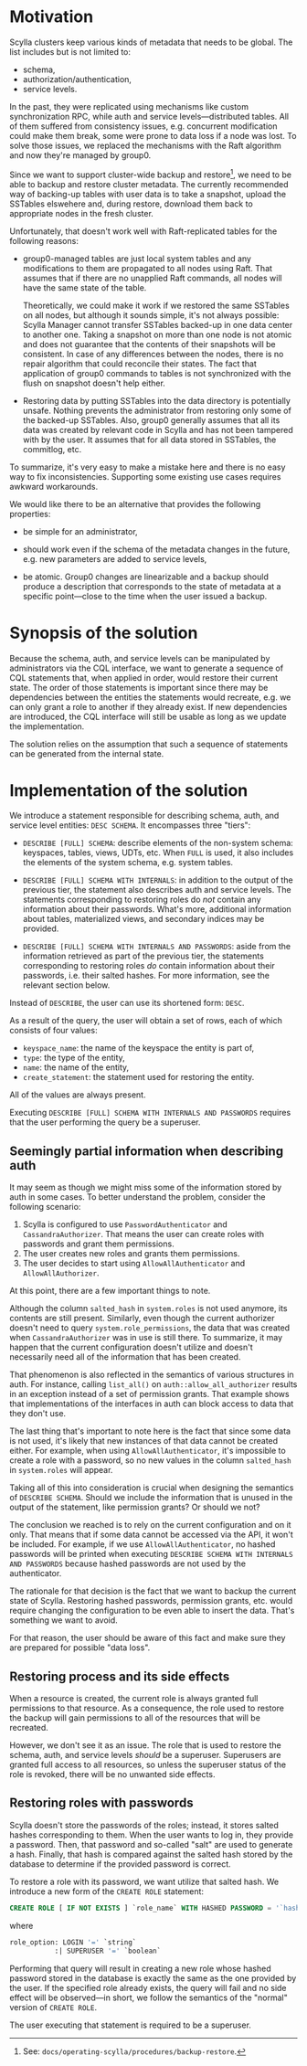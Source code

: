 # Motivation
Scylla clusters keep various kinds of metadata that needs to be global. The list includes but is not limited to:

* schema,
* authorization/authentication,
* service levels.

In the past, they were replicated using mechanisms like custom synchronization RPC, while auth and service levels—distributed tables. All of them suffered from consistency issues, e.g. concurrent modification could make them break, some were prone to data loss if a node was lost. To solve those issues, we replaced the mechanisms with the Raft algorithm and now they're managed by group0.

Since we want to support cluster-wide backup and restore[^1], we need to be able to backup and restore cluster metadata. The currently recommended way of backing-up tables with user data is to take a snapshot, upload the SSTables elswehere and, during restore, download them back to appropriate nodes in the fresh cluster.

Unfortunately, that doesn't work well with Raft-replicated tables for the following reasons:

* group0-managed tables are just local system tables and any modifications to them are propagated to all nodes using Raft. That assumes that if there are no unapplied Raft commands, all nodes will have the same state of the table.

  Theoretically, we could make it work if we restored the same SSTables on all nodes, but although it sounds simple, it's not always possible: Scylla Manager cannot transfer SSTables backed-up in one data center to another one. Taking a snapshot on more than one node is not atomic and does not guarantee that the contents of their snapshots will be consistent. In case of any differences between the nodes, there is no repair algorithm that could reconcile their states. The fact that application of group0 commands to tables is not synchronized with the flush on snapshot doesn't help either.

* Restoring data by putting SSTables into the data directory is potentially unsafe. Nothing prevents the administrator from restoring only some of the backed-up SSTables. Also, group0 generally assumes that all its data was created by relevant code in Scylla and has not been tampered with by the user. It assumes that for all data stored in SSTables, the commitlog, etc.

To summarize, it's very easy to make a mistake here and there is no easy way to fix inconsistencies. Supporting some existing use cases requires awkward workarounds.

We would like there to be an alternative that provides the following properties:

* be simple for an administrator,

* should work even if the schema of the metadata changes in the future, e.g. new parameters are added to service levels,

* be atomic. Group0 changes are linearizable and a backup should produce a description that corresponds to the state of metadata at a specific point—close to the time when the user issued a backup.

# Synopsis of the solution

Because the schema, auth, and service levels can be manipulated by administrators via the CQL interface, we want to generate a sequence of CQL statements that, when applied in order, would restore their current state. The order of those statements is important since there may be dependencies between the entities the statements would recreate, e.g. we can only grant a role to another if they already exist. If new dependencies are introduced, the CQL interface will still be usable as long as we update the implementation.

The solution relies on the assumption that such a sequence of statements can be generated from the internal state.

# Implementation of the solution

We introduce a statement responsible for describing schema, auth, and service level entities: `DESC SCHEMA`. It encompasses three "tiers":

* `DESCRIBE [FULL] SCHEMA`: describe elements of the non-system schema: keyspaces, tables, views, UDTs, etc. When `FULL` is used, it also includes the elements of the system schema, e.g. system tables.

* `DESCRIBE [FULL] SCHEMA WITH INTERNALS`: in addition to the output of the previous tier, the statement also describes auth and service levels. The statements corresponding to restoring roles do *not* contain any information about their passwords. What's more, additional information about tables, materialized views, and secondary indices may be provided.

* `DESCRIBE [FULL] SCHEMA WITH INTERNALS AND PASSWORDS`: aside from the information retrieved as part of the previous tier, the statements corresponding to restoring roles *do* contain information about their passwords, i.e. their salted hashes. For more information, see the relevant section below.

Instead of `DESCRIBE`, the user can use its shortened form: `DESC`.

As a result of the query, the user will obtain a set of rows, each of which consists of four values:

* `keyspace_name`: the name of the keyspace the entity is part of,
* `type`: the type of the entity,
* `name`: the name of the entity,
* `create_statement`: the statement used for restoring the entity.

All of the values are always present.

Executing `DESCRIBE [FULL] SCHEMA WITH INTERNALS AND PASSWORDS` requires that the user performing the query be a superuser.

## Seemingly partial information when describing auth

It may seem as though we might miss some of the information stored by auth in some cases. To better understand the problem,
consider the following scenario:

1. Scylla is configured to use `PasswordAuthenticator` and `CassandraAuthorizer`. That means the user can create
   roles with passwords and grant them permissions.
2. The user creates new roles and grants them permissions.
3. The user decides to start using `AllowAllAuthenticator` and `AllowAllAuthorizer`.

At this point, there are a few important things to note.

Although the column `salted_hash` in `system.roles` is not used anymore,
its contents are still present. Similarly, even though the current authorizer doesn't need to query `system.role_permissions`,
the data that was created when `CassandraAuthorizer` was in use is still there. To summarize, it may happen that the current
configuration doesn't utilize and doesn't necessarily need all of the information that has been created.

That phenomenon is also reflected in the semantics of various structures in auth. For instance, calling `list_all()` on
`auth::allow_all_authorizer` results in an exception instead of a set of permission grants. That example shows that implementations of the interfaces in auth can block access to data that they don't use.

The last thing that's important to note here is the fact that since some data is not used, it's likely that new instances of that
data cannot be created either. For example, when using `AllowAllAuthenticator`, it's impossible to create a role with a password, so no new values in the column `salted_hash` in `system.roles` will appear.

Taking all of this into consideration is crucial when designing the semantics of `DESCRIBE SCHEMA`. Should we include the information
that is unused in the output of the statement, like permission grants? Or should we not?

The conclusion we reached is to rely on the current configuration and on it only. That means that if some data cannot be accessed
via the API, it won't be included. For example, if we use `AllowAllAuthenticator`, no hashed passwords will be printed
when executing `DESCRIBE SCHEMA WITH INTERNALS AND PASSWORDS` because hashed passwords are not used by the authenticator.

The rationale for that decision is the fact that we want to backup the current state of Scylla. Restoring hashed passwords, permission grants, etc.
would require changing the configuration to be even able to insert the data. That's something we want to avoid.

For that reason, the user should be aware of this fact and make sure they are prepared for possible "data loss".

## Restoring process and its side effects

When a resource is created, the current role is always granted full permissions to that resource. As a consequence, the role used to restore the backup will gain permissions to all of the resources that will be recreated.

However, we don't see it as an issue. The role that is used to restore the schema, auth, and service levels *should* be a superuser. Superusers are granted full access to all resources, so unless the superuser status of the role is revoked, there will be no unwanted side effects.

## Restoring roles with passwords

Scylla doesn't store the passwords of the roles; instead, it stores salted hashes corresponding to them. When the user wants to log in, they provide a password. Then, that password and so-called "salt" are used to generate a hash. Finally, that hash is compared against the salted hash stored by the database to determine if the provided password is correct.

To restore a role with its password, we want utilize that salted hash. We introduce a new form of the `CREATE ROLE` statement:

```sql
CREATE ROLE [ IF NOT EXISTS ] `role_name` WITH HASHED PASSWORD = '`hashed_password`' ( AND `role_option` )*
```

where

```sql
role_option: LOGIN '=' `string`
           :| SUPERUSER '=' `boolean`
```

Performing that query will result in creating a new role whose hashed password stored in the database is exactly the same as the one provided by the user. If the specified role already exists, the query will fail and no side effect will be observed—in short, we follow the semantics of the "normal" version of `CREATE ROLE`.

The user executing that statement is required to be a superuser.

[^1]: See: `docs/operating-scylla/procedures/backup-restore`.
